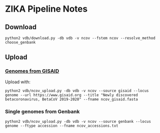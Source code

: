 # ZIKA Pipeline Notes

## Download

    python2 vdb/download.py -db vdb -v ncov --fstem ncov --resolve_method choose_genbank

## Upload

### [Genomes from GISAID](https://gisaid.org)

Upload with:

    python2 vdb/ncov_upload.py -db vdb -v ncov --source gisaid --locus genome --url https://www.gisaid.org --title "Newly discovered betacoronavirus, BetaCoV 2019-2020" --fname ncov_gisaid.fasta

### Single genomes from Genbank

    python2 vdb/ncov_upload.py -db vdb -v ncov --source genbank --locus genome --ftype accession --fname ncov_accessions.txt
